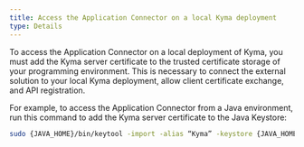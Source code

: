 ```yaml
---
title: Access the Application Connector on a local Kyma deployment
type: Details
---
```


To access the Application Connector on a local deployment of Kyma, you must add the Kyma server certificate to the trusted certificate storage of your programming environment. This is necessary to connect the external solution to your local Kyma deployment, allow client certificate exchange, and API registration.

For example, to access the Application Connector from a Java environment, run this command to add the Kyma server certificate to the Java Keystore:
```bash
sudo {JAVA_HOME}/bin/keytool -import -alias “Kyma” -keystore {JAVA_HOME}/jre/lib/security/cacerts -file {KYMA_HOME}/installation/certs/workspace/raw/server.crt
```
